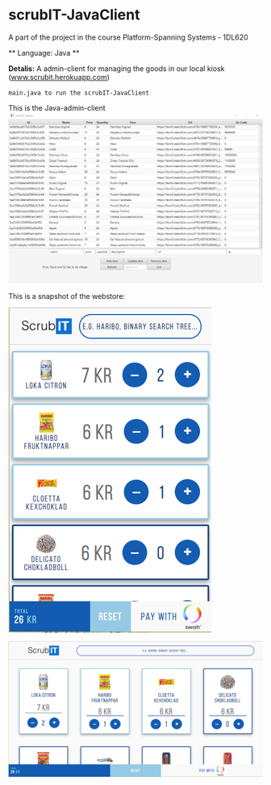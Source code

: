 # scrubIT-JavaClient #
A part of the project in the course Platform-Spanning Systems - 1DL620

** Language: Java **

**Detalis:** A admin-client for managing the goods in our local kiosk (www.scrubit.herokuapp.com)

	main.java to run the scrubIT-JavaClient

This is the Java-admin-client
![dm](https://github.com/JohanWindahl/scrubIT-JavaClient/blob/master/img/example.gif)



This is a snapshot of the webstore:

![dm](https://github.com/JohanWindahl/scrubIT-JavaClient/blob/master/img/store1.png)

![dm](https://github.com/JohanWindahl/scrubIT-JavaClient/blob/master/img/store2.png)



